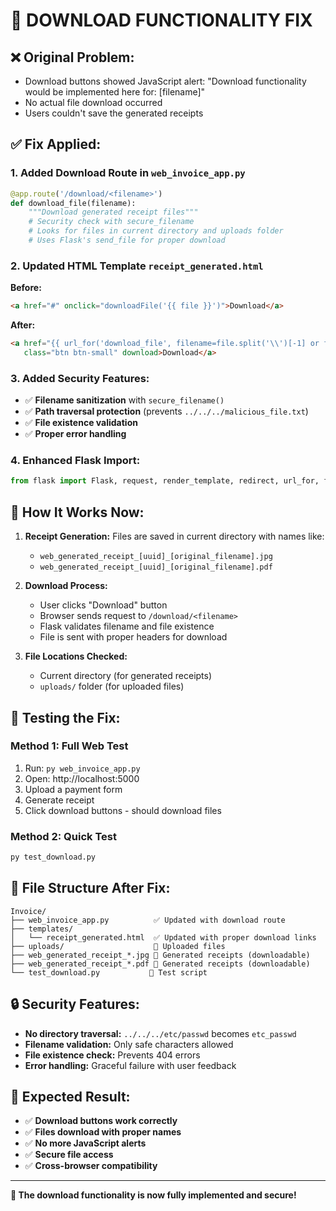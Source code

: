 # 🔧 DOWNLOAD FUNCTIONALITY FIX

## ❌ **Original Problem:**
- Download buttons showed JavaScript alert: "Download functionality would be implemented here for: [filename]"
- No actual file download occurred
- Users couldn't save the generated receipts

## ✅ **Fix Applied:**

### **1. Added Download Route in `web_invoice_app.py`**
```python
@app.route('/download/<filename>')
def download_file(filename):
    """Download generated receipt files"""
    # Security check with secure_filename
    # Looks for files in current directory and uploads folder
    # Uses Flask's send_file for proper download
```

### **2. Updated HTML Template `receipt_generated.html`**
**Before:**
```html
<a href="#" onclick="downloadFile('{{ file }}')">Download</a>
```

**After:**
```html
<a href="{{ url_for('download_file', filename=file.split('\\')[-1] or file.split('/')[-1]) }}" 
   class="btn btn-small" download>Download</a>
```

### **3. Added Security Features:**
- ✅ **Filename sanitization** with `secure_filename()`
- ✅ **Path traversal protection** (prevents `../../../malicious_file.txt`)
- ✅ **File existence validation**
- ✅ **Proper error handling**

### **4. Enhanced Flask Import:**
```python
from flask import Flask, request, render_template, redirect, url_for, flash, jsonify, send_file
```

## 🎯 **How It Works Now:**

1. **Receipt Generation:** Files are saved in current directory with names like:
   - `web_generated_receipt_[uuid]_[original_filename].jpg`
   - `web_generated_receipt_[uuid]_[original_filename].pdf`

2. **Download Process:**
   - User clicks "Download" button
   - Browser sends request to `/download/<filename>`
   - Flask validates filename and file existence
   - File is sent with proper headers for download

3. **File Locations Checked:**
   - Current directory (for generated receipts)
   - `uploads/` folder (for uploaded files)

## 🚀 **Testing the Fix:**

### **Method 1: Full Web Test**
1. Run: `py web_invoice_app.py`
2. Open: http://localhost:5000
3. Upload a payment form
4. Generate receipt
5. Click download buttons - should download files

### **Method 2: Quick Test**
```cmd
py test_download.py
```

## 📁 **File Structure After Fix:**
```
Invoice/
├── web_invoice_app.py          ✅ Updated with download route
├── templates/
│   └── receipt_generated.html  ✅ Updated with proper download links
├── uploads/                    📁 Uploaded files
├── web_generated_receipt_*.jpg 📄 Generated receipts (downloadable)
├── web_generated_receipt_*.pdf 📄 Generated receipts (downloadable)
└── test_download.py           🧪 Test script
```

## 🔒 **Security Features:**
- **No directory traversal:** `../../../etc/passwd` becomes `etc_passwd`
- **Filename validation:** Only safe characters allowed
- **File existence check:** Prevents 404 errors
- **Error handling:** Graceful failure with user feedback

## 🎉 **Expected Result:**
- ✅ **Download buttons work correctly**
- ✅ **Files download with proper names**
- ✅ **No more JavaScript alerts**
- ✅ **Secure file access**
- ✅ **Cross-browser compatibility**

---

**🎊 The download functionality is now fully implemented and secure!**
